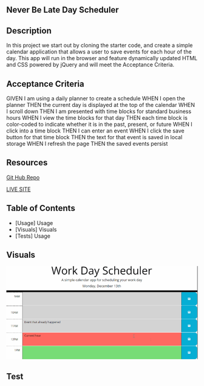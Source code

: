 ## Never Be Late Day Scheduler
## Description
In this project we start out by cloning the starter code, and create a simple calendar application that allows a user to save events for each hour of the day. This app will run in the browser and feature dynamically updated HTML and CSS powered by jQuery and will meet the Acceptance Criteria. 

## Acceptance Criteria 
GIVEN I am using a daily planner to create a schedule
WHEN I open the planner
THEN the current day is displayed at the top of the calendar
WHEN I scroll down
THEN I am presented with time blocks for standard business hours
WHEN I view the time blocks for that day
THEN each time block is color-coded to indicate whether it is in the past, present, or future
WHEN I click into a time block
THEN I can enter an event
WHEN I click the save button for that time block
THEN the text for that event is saved in local storage
WHEN I refresh the page
THEN the saved events persist

## Resources
[Git Hub Repo](https://github.com/FocusKing/neverbelate)

[LIVE SITE](https://focusking.github.io/neverbelate/)

## Table of Contents

- [Usage] Usage
- [Visuals] Visuals
- [Tests] Usage

## Visuals
![Schedule image](./Images/scheulephoto.png)

## Test